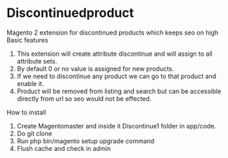 # Discontinuedproduct
Magento 2 extension for discontinued products which keeps seo on high
Basic features

1. This extension will create attribute discontinue and will assign to all attribute sets.
2. By default 0 or no value is assigned for new products.
3. If we need to discontinue any product we can go to that product and enable it.
4. Product will be removed from listing and search but can be accessible directly from url so seo would not be effected.

How to install
1. Create Magentomaster and inside it Discontinue1 folder in app/code.
2. Do git clone
3. Run php bin/magento setup upgrade command
4. Flush cache and check in admin
